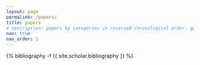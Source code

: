 ```yaml
---
layout: page
permalink: /papers/
title: papers
# description: papers by categories in reversed chronological order. generated by jekyll-scholar.
nav: true
nav_order: 1
---
```

<!-- _pages/papers.md -->
<div class="publications">

{% bibliography -f {{ site.scholar.bibliography }} %}

</div>
